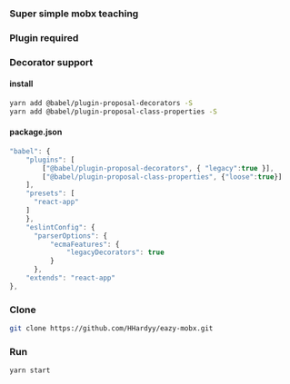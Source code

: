 ### Super simple mobx teaching

### Plugin required

### Decorator support
#### install
```bash
yarn add @babel/plugin-proposal-decorators -S
yarn add @babel/plugin-proposal-class-properties -S
```
#### package.json
```javascript
"babel": {
	"plugins": [
		["@babel/plugin-proposal-decorators", { "legacy":true }],
		["@babel/plugin-proposal-class-properties", {"loose":true}]
	],
	"presets": [
	  "react-app"
	]
	},
	"eslintConfig": {
	  "parserOptions": {
		  "ecmaFeatures": {
			  "legacyDecorators": true
		  }
	  },
	"extends": "react-app"
},
```
### Clone
```bash
git clone https://github.com/HHardyy/eazy-mobx.git
````### Run
```bash
yarn start
```